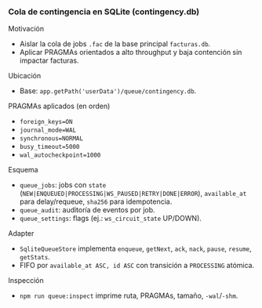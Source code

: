 ### Cola de contingencia en SQLite (contingency.db)

Motivación
- Aislar la cola de jobs `.fac` de la base principal `facturas.db`.
- Aplicar PRAGMAs orientados a alto throughput y baja contención sin impactar facturas.

Ubicación
- Base: `app.getPath('userData')/queue/contingency.db`.

PRAGMAs aplicados (en orden)
- `foreign_keys=ON`
- `journal_mode=WAL`
- `synchronous=NORMAL`
- `busy_timeout=5000`
- `wal_autocheckpoint=1000`

Esquema
- `queue_jobs`: jobs con `state` (`NEW|ENQUEUED|PROCESSING|WS_PAUSED|RETRY|DONE|ERROR`), `available_at` para delay/requeue, `sha256` para idempotencia.
- `queue_audit`: auditoría de eventos por job.
- `queue_settings`: flags (ej.: `ws_circuit_state` UP/DOWN).

Adapter
- `SqliteQueueStore` implementa `enqueue`, `getNext`, `ack`, `nack`, `pause`, `resume`, `getStats`.
- FIFO por `available_at ASC, id ASC` con transición a `PROCESSING` atómica.

Inspección
- `npm run queue:inspect` imprime ruta, PRAGMAs, tamaño, `-wal`/`-shm`.


